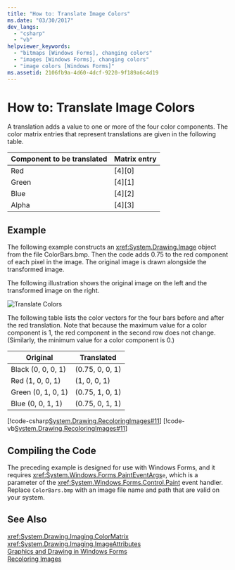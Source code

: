 ```yaml
---
title: "How to: Translate Image Colors"
ms.date: "03/30/2017"
dev_langs: 
  - "csharp"
  - "vb"
helpviewer_keywords: 
  - "bitmaps [Windows Forms], changing colors"
  - "images [Windows Forms], changing colors"
  - "image colors [Windows Forms]"
ms.assetid: 2106fb9a-4d60-4dcf-9220-9f189a6c4d19
---
```

# How to: Translate Image Colors
A translation adds a value to one or more of the four color components. The color matrix entries that represent translations are given in the following table.  
  
|Component to be translated|Matrix entry|  
|--------------------------------|------------------|  
|Red|[4][0]|  
|Green|[4][1]|  
|Blue|[4][2]|  
|Alpha|[4][3]|  
  
## Example  
 The following example constructs an <xref:System.Drawing.Image> object from the file ColorBars.bmp. Then the code adds 0.75 to the red component of each pixel in the image. The original image is drawn alongside the transformed image.  
  
 The following illustration shows the original image on the left and the transformed image on the right.  
  
 ![Translate Colors](../../../../docs/framework/winforms/advanced/media/colortrans2.png "colortrans2")  
  
 The following table lists the color vectors for the four bars before and after the red translation. Note that because the maximum value for a color component is 1, the red component in the second row does not change. (Similarly, the minimum value for a color component is 0.)  
  
|Original|Translated|  
|--------------|----------------|  
|Black (0, 0, 0, 1)|(0.75, 0, 0, 1)|  
|Red (1, 0, 0, 1)|(1, 0, 0, 1)|  
|Green (0, 1, 0, 1)|(0.75, 1, 0, 1)|  
|Blue (0, 0, 1, 1)|(0.75, 0, 1, 1)|  
  
 [!code-csharp[System.Drawing.RecoloringImages#11](../../../../samples/snippets/csharp/VS_Snippets_Winforms/System.Drawing.RecoloringImages/CS/Class1.cs#11)]
 [!code-vb[System.Drawing.RecoloringImages#11](../../../../samples/snippets/visualbasic/VS_Snippets_Winforms/System.Drawing.RecoloringImages/VB/Class1.vb#11)]  
  
## Compiling the Code  
 The preceding example is designed for use with Windows Forms, and it requires <xref:System.Windows.Forms.PaintEventArgs>`e`, which is a parameter of the <xref:System.Windows.Forms.Control.Paint> event handler. Replace `ColorBars.bmp` with an image file name and path that are valid on your system.  
  
## See Also  
 <xref:System.Drawing.Imaging.ColorMatrix>  
 <xref:System.Drawing.Imaging.ImageAttributes>  
 [Graphics and Drawing in Windows Forms](../../../../docs/framework/winforms/advanced/graphics-and-drawing-in-windows-forms.md)  
 [Recoloring Images](../../../../docs/framework/winforms/advanced/recoloring-images.md)
